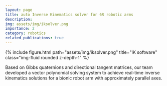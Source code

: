 ```yaml
---
layout: page
title: auto Inverse Kinematics solver for 6R robotic arms
description: 
img: assets/img/iksolver.png
importance: 2
category: robotics
related_publications: true
---
```


<div class="row">
    <div class="col-sm mt-3 mt-md-0">
        {% include figure.html path="assets/img/iksolver.png" title="IK software" class="img-fluid rounded z-depth-1" %}
    </div>
</div>

Based on Gibbs quaternions and directional tangent matrices, our team developed a vector polynomial solving system to achieve real-time inverse kinematics solutions for a bionic robot arm with approximately parallel axes.